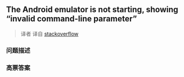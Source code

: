 ## The Android emulator is not starting, showing “invalid command-line parameter”

> 译者 译自 [stackoverflow](http://stackoverflow.com/questions/6638713/the-android-emulator-is-not-starting-showing-invalid-command-line-parameter) 

### 问题描述 

### 高票答案 


